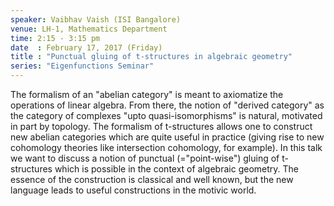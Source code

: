 ```yaml
---
speaker: Vaibhav Vaish (ISI Bangalore)
venue: LH-1, Mathematics Department
time: 2:15 - 3:15 pm
date  : February 17, 2017 (Friday)
title : "Punctual gluing of t-structures in algebraic geometry"
series: "Eigenfunctions Seminar"
---
```


The formalism of an "abelian category" is meant to axiomatize
the operations of linear algebra. From there, the notion of "derived
category" as the category of complexes "upto quasi-isomorphisms" is
natural, motivated in part by topology. The formalism of t-structures
allows one to construct new abelian categories which are quite useful in
practice (giving rise to new cohomology theories like intersection
cohomology, for example). In this talk we want to discuss a notion of
punctual (="point-wise") gluing of t-structures which is possible in the
context of algebraic geometry. The essence of the construction is
classical and well known, but the new language leads to useful
constructions in the motivic world.
